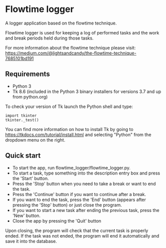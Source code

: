 Flowtime logger
===============
A logger application based on the flowtime technique.

Flowtime logger is used for keeping a log of performed tasks and the work and break periods held during those tasks.

For more information about the flowtime technique please visit:
https://medium.com/@lightsandcandy/the-flowtime-technique-7685101bd191

Requirements
-------------

- Python 3
- Tk 8.6 (included in the Python 3 binary installers for versions 3.7 and up from python.org)

To check your version of Tk launch the Python shell and type:

    import tkinter
    tkinter._test()

You can find more information on how to install Tk by going to https://tkdocs.com/tutorial/install.html and selecting "Python" from the dropdown menu on the right.

Quick start
-----------

 - To start the app, run flowtime_logger/flowtime_logger.py.
 - To start a task, type something into the description entry box and press the 'Start' button.
 - Press the 'Stop' button when you need to take a break or want to end the task.
 - Press the 'Continue' button if you want to continue after a break.
 - If you want to end the task, press the 'End' button (appears after pressing the 'Stop' button) or just close the program.
 - If you want to start a new task after ending the previous task, press the 'New' button.
 - Close the app by pressing the 'Quit' button

 Upon closing, the program will check that the current task is properly ended.
 If the task was not ended, the program will end it automatically and save it into the database.